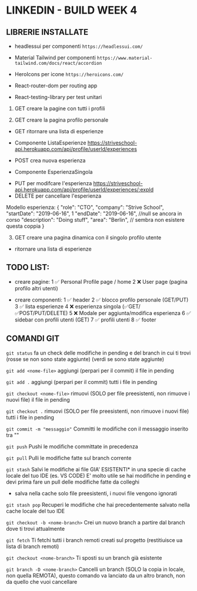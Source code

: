 # LINKEDIN - BUILD WEEK 4


## LIBRERIE INSTALLATE

- headlessui per componenti
`https://headlessui.com/`

- Material Tailwind per componenti
`https://www.material-tailwind.com/docs/react/accordion`

- HeroIcons per icone
`https://heroicons.com/`

- React-router-dom per routing app

- React-testing-library per test unitari




1) GET creare la pagine con tutti i profili

2) GET creare la pagina profilo personale
- GET ritornare una lista di esperienze

* Componente ListaEsperienze
https://striveschool-api.herokuapp.com/api/profile/userld/experiences
- POST crea nuova esperienza

* Componente EsperienzaSingola
- PUT per modifcare l'esperienza
https://striveschool-api.herokuapp.com/api/profile/userld/experiences/:expld
- DELETE per cancellare l'esperienza

Modello esperienza:
{
    "role": "СТО",
    "company": "Strive School",
    "startDate": "2019-06-16", 1
    "endDate": "2019-06-16", //null se ancora in corso
    "description": "Doing stuff",
    "area": "Berlin",  // sembra non esistere questa coppia
}

3) GET creare una pagina dinamica con il singolo profilo utente 
- ritornare una lista di esperienze


## TODO LIST:

- creare pagine:
1 ✅ Personal Profile page / home
2 ❌ User page (pagina profilo altri utenti)

- creare componenti:
1 ✅ header
2 ✅ blocco profilo personale (GET/PUT)
3 ✅ lista esperienze
4 ❌ esperienza singola (✅GET/✅POST/PUT/DELETE)
5 ❌ Modale per aggiunta/modifica esperienza
6 ✅ sidebar con profili utenti (GET)
7 ✅ profili utenti
8 ✅ footer



## COMANDI GIT

`git status`
fa un check delle modifiche in pending e del branch in cui ti trovi
(rosse se non sono state aggiunte)
(verdi se sono state aggiunte)

`git add <nome-file>`
aggiungi (perpari per il commit) il file in pending 

`git add .`
aggiungi (perpari per il commit) tutti i file in pending 

`git checkout <nome-file>`
rimuovi (SOLO per file preesistenti, non rimuove i nuovi file) il file in pending 

`git checkout .`
rimuovi (SOLO per file preesistenti, non rimuove i nuovi file) tutti i file in pending 

`git commit -m "messaggio"`
Committi le modifiche con il messaggio inserito tra ""

`git push`
Pushi le modifiche committate in precedenza

`git pull`
Pulli le modifiche fatte sul branch corrente

`git stash`
Salvi le modifiche ai file GIA' ESISTENTI* in una specie di cache locale del tuo IDE (es. VS CODE)
E' molto utile se hai modifiche in pending e devi prima fare un pull delle modifiche fatte da colleghi
* salva nella cache solo file preesistenti, i nuovi file vengono ignorati

`git stash pop`
Recuperi le modifiche che hai precedentemente salvato nella cache locale del tuo IDE

`git checkout -b <nome-branch>`
Crei un nuovo branch a partire dal branch dove ti trovi attualmente

`git fetch`
Ti fetchi tutti i branch remoti creati sul progetto (restitiuisce ua lista di branch remoti)

`git checkout <nome-branch>`
Ti sposti su un branch già esistente

`git branch -D <nome-branch>`
Cancelli un branch (SOLO la copia in locale, non quella REMOTA), questo comando va lanciato da un altro branch, non da quello che vuoi cancellare